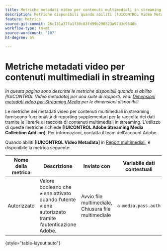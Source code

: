```yaml
---
title: Metriche metadati video per contenuti multimediali in streaming
description: Metriche disponibili quando abiliti [!UICONTROL Video Metadata] per una suite di rapporti.
feature: Metrics
source-git-commit: 26c131a37fa1f30c83fd99b290523a97d3c954db
workflow-type: tm+mt
source-wordcount: '107'
ht-degree: 6%

---
```


# Metriche metadati video per contenuti multimediali in streaming

*In questa pagina sono descritte le metriche disponibili quando si abilita [!UICONTROL Video metadata] per una suite di rapporti. Vedi [Dimensioni metadati video per Streaming Media](../dimensions/sm-video-metadata.md) per le dimensioni disponibili.*

Le metriche dei metadati video per contenuti multimediali in streaming forniscono funzionalità di reporting supplementari per la raccolta dei dati tramite le librerie di raccolta di contenuti multimediali in streaming. L&#39;utilizzo di queste metriche richiede **[!UICONTROL Adobe Streaming Media Collection Add-on]**. Per informazioni, contatta il team dell’account Adobe.

Quando abiliti **[!UICONTROL Video Metadata]** in [Report multimediali](/help/admin/admin/c-manage-report-suites/c-edit-report-suites/media-management.md), è disponibile la metrica seguente:

| Nome della metrica | Descrizione | Inviato con | Variabile dati contestuali |
| --- | --- | --- | --- |
| Autorizzato | Valore booleano che viene attivato quando l’utente viene autorizzato tramite l’autenticazione Adobe. | Avvio file multimediale, Chiusura file multimediale | `a.media.pass.auth` |

{style="table-layout:auto"}
